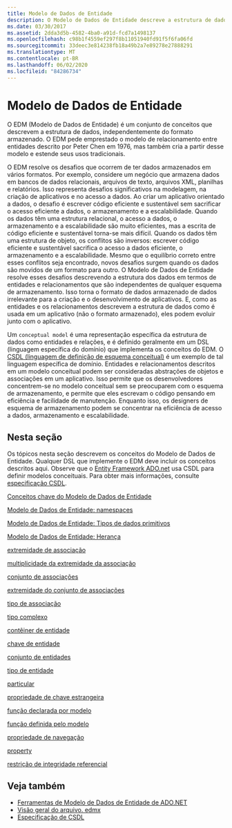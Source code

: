 ```yaml
---
title: Modelo de Dados de Entidade
description: O Modelo de Dados de Entidade descreve a estrutura de dados, independentemente de sua forma armazenada, que aborda os desafios resultantes do armazenamento de dados em muitas formas.
ms.date: 03/30/2017
ms.assetid: 2dda3d5b-4582-4ba0-a91d-fcd7a1498137
ms.openlocfilehash: c98b1f4559ef297f8b11051940fd91f5f6fa06fd
ms.sourcegitcommit: 33deec3e814238fb18a49b2a7e89278e27888291
ms.translationtype: MT
ms.contentlocale: pt-BR
ms.lasthandoff: 06/02/2020
ms.locfileid: "84286734"
---
```

# <a name="entity-data-model"></a>Modelo de Dados de Entidade
O EDM (Modelo de Dados de Entidade) é um conjunto de conceitos que descrevem a estrutura de dados, independentemente do formato armazenado. O EDM pede emprestado o modelo de relacionamento entre entidades descrito por Peter Chen em 1976, mas também cria a partir desse modelo e estende seus usos tradicionais.  
  
 O EDM resolve os desafios que ocorrem de ter dados armazenados em vários formatos. Por exemplo, considere um negócio que armazena dados em bancos de dados relacionais, arquivos de texto, arquivos XML, planilhas e relatórios. Isso representa desafios significativos na modelagem, na criação de aplicativos e no acesso a dados. Ao criar um aplicativo orientado a dados, o desafio é escrever código eficiente e sustentável sem sacrificar o acesso eficiente a dados, o armazenamento e a escalabilidade. Quando os dados têm uma estrutura relacional, o acesso a dados, o armazenamento e a escalabilidade são muito eficientes, mas a escrita de código eficiente e sustentável torna-se mais difícil. Quando os dados têm uma estrutura de objeto, os conflitos são inversos: escrever código eficiente e sustentável sacrifica o acesso a dados eficiente, o armazenamento e a escalabilidade. Mesmo que o equilíbrio correto entre esses conflitos seja encontrado, novos desafios surgem quando os dados são movidos de um formato para outro. O Modelo de Dados de Entidade resolve esses desafios descrevendo a estrutura dos dados em termos de entidades e relacionamentos que são independentes de qualquer esquema de armazenamento. Isso torna o formato de dados armazenado de dados irrelevante para a criação e o desenvolvimento de aplicativos. E, como as entidades e os relacionamentos descrevem a estrutura de dados como é usada em um aplicativo (não o formato armazenado), eles podem evoluir junto com o aplicativo.  
  
 Um `conceptual model` é uma representação específica da estrutura de dados como entidades e relações, e é definido geralmente em um DSL (linguagem específica do domínio) que implementa os conceitos do EDM. O [CSDL (linguagem de definição de esquema conceitual)](/ef/ef6/modeling/designer/advanced/edmx/csdl-spec) é um exemplo de tal linguagem específica de domínio. Entidades e relacionamentos descritos em um modelo conceitual podem ser consideradas abstrações de objetos e associações em um aplicativo. Isso permite que os desenvolvedores concentrem-se no modelo conceitual sem se preocuparem com o esquema de armazenamento, e permite que eles escrevam o código pensando em eficiência e facilidade de manutenção. Enquanto isso, os designers de esquema de armazenamento podem se concentrar na eficiência de acesso a dados, armazenamento e escalabilidade.  
  
## <a name="in-this-section"></a>Nesta seção  
 Os tópicos nesta seção descrevem os conceitos do Modelo de Dados de Entidade. Qualquer DSL que implemente o EDM deve incluir os conceitos descritos aqui. Observe que o [Entity Framework ADO.net](./ef/index.md) usa CSDL para definir modelos conceituais. Para obter mais informações, consulte [especificação CSDL](/ef/ef6/modeling/designer/advanced/edmx/csdl-spec).  
  
 [Conceitos chave do Modelo de Dados de Entidade](entity-data-model-key-concepts.md)  
  
 [Modelo de Dados de Entidade: namespaces](entity-data-model-namespaces.md)  
  
 [Modelo de Dados de Entidade: Tipos de dados primitivos](entity-data-model-primitive-data-types.md)  
  
 [Modelo de Dados de Entidade: Herança](entity-data-model-inheritance.md)  
  
 [extremidade de associação](association-end.md)  
  
 [multiplicidade da extremidade da associação](association-end-multiplicity.md)  
  
 [conjunto de associações](association-set.md)  
  
 [extremidade do conjunto de associações](association-set-end.md)  
  
 [tipo de associação](association-type.md)  
  
 [tipo complexo](complex-type.md)  
  
 [contêiner de entidade](entity-container.md)  
  
 [chave de entidade](entity-key.md)  
  
 [conjunto de entidades](entity-set.md)  
  
 [tipo de entidade](entity-type.md)  
  
 [particular](facet.md)  
  
 [propriedade de chave estrangeira](foreign-key-property.md)  
  
 [função declarada por modelo](model-declared-function.md)  
  
 [função definida pelo modelo](model-defined-function.md)  
  
 [propriedade de navegação](navigation-property.md)  
  
 [property](property.md)  
  
 [restrição de integridade referencial](referential-integrity-constraint.md)  
  
## <a name="see-also"></a>Veja também

- [Ferramentas de Modelo de Dados de Entidade de ADO.NET](https://docs.microsoft.com/previous-versions/dotnet/netframework-4.0/bb399249(v=vs.100))
- [Visão geral do arquivo. edmx](https://docs.microsoft.com/previous-versions/dotnet/netframework-4.0/cc982042(v=vs.100))
- [Especificação de CSDL](/ef/ef6/modeling/designer/advanced/edmx/csdl-spec)
